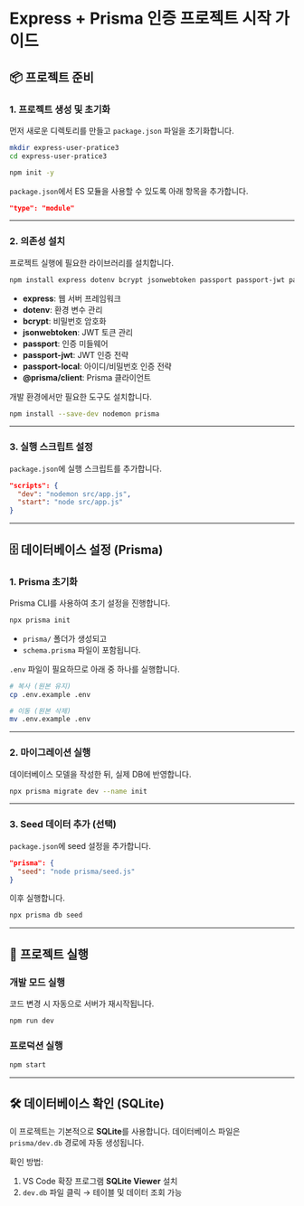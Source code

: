 
# Express + Prisma 인증 프로젝트 시작 가이드

## 📦 프로젝트 준비

### 1. 프로젝트 생성 및 초기화

먼저 새로운 디렉토리를 만들고 `package.json` 파일을 초기화합니다.

```bash
mkdir express-user-pratice3
cd express-user-pratice3

npm init -y
```

`package.json`에서 ES 모듈을 사용할 수 있도록 아래 항목을 추가합니다.

```json
"type": "module"
```

---

### 2. 의존성 설치

프로젝트 실행에 필요한 라이브러리를 설치합니다.

```bash
npm install express dotenv bcrypt jsonwebtoken passport passport-jwt passport-local @prisma/client
```

* **express**: 웹 서버 프레임워크
* **dotenv**: 환경 변수 관리
* **bcrypt**: 비밀번호 암호화
* **jsonwebtoken**: JWT 토큰 관리
* **passport**: 인증 미들웨어
* **passport-jwt**: JWT 인증 전략
* **passport-local**: 아이디/비밀번호 인증 전략
* **@prisma/client**: Prisma 클라이언트

개발 환경에서만 필요한 도구도 설치합니다.

```bash
npm install --save-dev nodemon prisma
```

---

### 3. 실행 스크립트 설정

`package.json`에 실행 스크립트를 추가합니다.

```json
"scripts": {
  "dev": "nodemon src/app.js",
  "start": "node src/app.js"
}
```

---

## 🗄️ 데이터베이스 설정 (Prisma)

### 1. Prisma 초기화

Prisma CLI를 사용하여 초기 설정을 진행합니다.

```bash
npx prisma init
```

* `prisma/` 폴더가 생성되고
* `schema.prisma` 파일이 포함됩니다.

`.env` 파일이 필요하므로 아래 중 하나를 실행합니다.

```bash
# 복사 (원본 유지)
cp .env.example .env

# 이동 (원본 삭제)
mv .env.example .env
```

---

### 2. 마이그레이션 실행

데이터베이스 모델을 작성한 뒤, 실제 DB에 반영합니다.

```bash
npx prisma migrate dev --name init
```

---

### 3. Seed 데이터 추가 (선택)

`package.json`에 seed 설정을 추가합니다.

```json
"prisma": {
  "seed": "node prisma/seed.js"
}
```

이후 실행합니다.

```bash
npx prisma db seed
```

---

## 🚀 프로젝트 실행

### 개발 모드 실행

코드 변경 시 자동으로 서버가 재시작됩니다.

```bash
npm run dev
```

### 프로덕션 실행

```bash
npm start
```

---

## 🛠️ 데이터베이스 확인 (SQLite)

이 프로젝트는 기본적으로 **SQLite**를 사용합니다.
데이터베이스 파일은 `prisma/dev.db` 경로에 자동 생성됩니다.

확인 방법:

1. VS Code 확장 프로그램 **SQLite Viewer** 설치
2. `dev.db` 파일 클릭 → 테이블 및 데이터 조회 가능
